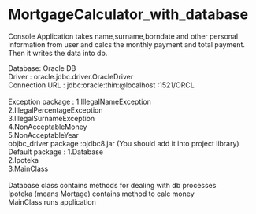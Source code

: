 # MortgageCalculator_with_database

Console Application takes name,surname,borndate and other personal information from user and calcs the monthly payment and total payment.
Then it writes the data into db.<br>

Database: Oracle DB <br>
Driver : oracle.jdbc.driver.OracleDriver <br>
Connection URL : jdbc:oracle:thin:@localhost <or ip>:1521/ORCL <br>
 <br>
Exception package : 1.IllegalNameException <br>
                    2.IllegalPercentageException <br>
                    3.IllegalSurnameException <br>
                    4.NonAcceptableMoney <br>
                    5.NonAcceptableYear <br>
objbc_driver package :ojdbc8.jar (You should add it into project library) <br>
Default package : 1.Database <br>
                  2.Ipoteka <br>
                  3.MainClass <br>
                   <br>
Database class contains methods for dealing with db processes <br>
Ipoteka (means Mortage) contains method to calc money <br>
MainClass runs application <br>
